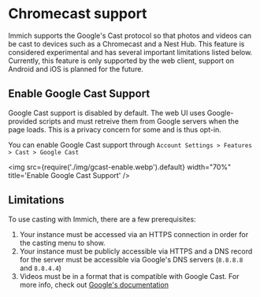 # Chromecast support

Immich supports the Google's Cast protocol so that photos and videos can be cast to devices such as a Chromecast and a Nest Hub. This feature is considered experimental and has several important limitations listed below. Currently, this feature is only supported by the web client, support on Android and iOS is planned for the future.

## Enable Google Cast Support

Google Cast support is disabled by default. The web UI uses Google-provided scripts and must retreive them from Google servers when the page loads. This is a privacy concern for some and is thus opt-in. 

You can enable Google Cast support through `Account Settings > Features > Cast > Google Cast`

<img src={require('./img/gcast-enable.webp').default} width="70%" title='Enable Google Cast Support' />

## Limitations

To use casting with Immich, there are a few prerequisites:

1. Your instance must be accessed via an HTTPS connection in order for the casting menu to show.
2. Your instance must be publicly accessible via HTTPS and a DNS record for the server must be accessible via Google's DNS servers (`8.8.8.8` and `8.8.4.4`)
3. Videos must be in a format that is compatible with Google Cast. For more info, check out [Google's documentation](https://developers.google.com/cast/docs/media)
